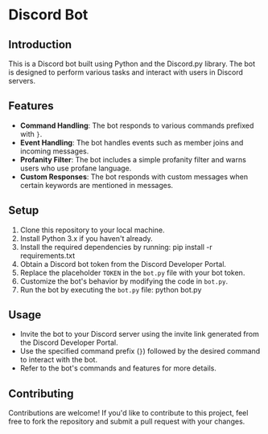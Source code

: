 # Discord Bot

## Introduction
This is a Discord bot built using Python and the Discord.py library. The bot is designed to perform various tasks and interact with users in Discord servers.

## Features
- **Command Handling**: The bot responds to various commands prefixed with `}`.
- **Event Handling**: The bot handles events such as member joins and incoming messages.
- **Profanity Filter**: The bot includes a simple profanity filter and warns users who use profane language.
- **Custom Responses**: The bot responds with custom messages when certain keywords are mentioned in messages.

## Setup
1. Clone this repository to your local machine.
2. Install Python 3.x if you haven't already.
3. Install the required dependencies by running: pip install -r requirements.txt
4. Obtain a Discord bot token from the Discord Developer Portal.
5. Replace the placeholder `TOKEN` in the `bot.py` file with your bot token.
6. Customize the bot's behavior by modifying the code in `bot.py`.
7. Run the bot by executing the `bot.py` file: python bot.py


## Usage
- Invite the bot to your Discord server using the invite link generated from the Discord Developer Portal.
- Use the specified command prefix (`}`) followed by the desired command to interact with the bot.
- Refer to the bot's commands and features for more details.

## Contributing
Contributions are welcome! If you'd like to contribute to this project, feel free to fork the repository and submit a pull request with your changes.
